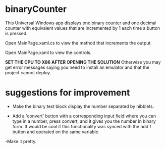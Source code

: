 # binaryCounter

This Universal Windows app displays one binary counter and one decimal counter with equivalent values that are incremented by 1 each time a button is pressed.

Open MainPage.xaml.cs to view the method that increments the output.

Open MainPage.xaml to view the controls.

**SET THE CPU TO X86 AFTER OPENING THE SOLUTION** Otherwise you may get error messages saying you need to install an emulator and that the project cannot deploy.




# suggestions for improvement

- Make the binary text block display the number separated by nibblets.

- Add a 'convert' button with a corresponding input field where you can type in a number, press convert, and it gives you the number in binary form. It would be cool if this functionality was synced with the add 1 button and operated on the same variable.

-Make it pretty.